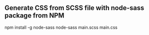 ## Generate CSS from SCSS file with node-sass package from NPM
npm install -g node-sass
node-sass main.scss main.css   